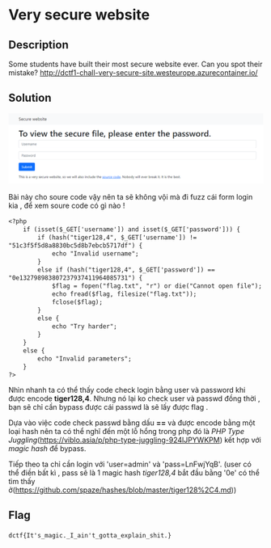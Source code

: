# Very secure website

## Description

Some students have built their most secure website ever. Can you spot their mistake?
http://dctf1-chall-very-secure-site.westeurope.azurecontainer.io/

## Solution

![img](image/img_5.png)

Bài này cho soure code vậy nên ta sẽ không vội mà đi fuzz cái form login kia , để xem soure code có gì nào !

```
<?php
    if (isset($_GET['username']) and isset($_GET['password'])) {
        if (hash("tiger128,4", $_GET['username']) != "51c3f5f5d8a8830bc5d8b7ebcb5717df") {
            echo "Invalid username";
        }
        else if (hash("tiger128,4", $_GET['password']) == "0e132798983807237937411964085731") {
            $flag = fopen("flag.txt", "r") or die("Cannot open file");
            echo fread($flag, filesize("flag.txt"));
            fclose($flag);
        }
        else {
            echo "Try harder";
        }
    }
    else {
        echo "Invalid parameters";
    }
?>
```

Nhìn nhanh ta có thể thấy code check login bằng user và password khi được encode **tiger128,4**.
Nhưng nó lại ko check user và passwd đồng thời , bạn sẽ chỉ cần bypass được cái passwd là sẽ lấy được flag .

Dựa vào việc code check passwd bằng dấu **==** và được encode bằng một loại hash nên ta có thể nghĩ đến một lỗ hổng trong php đó là *PHP Type Juggling*(https://viblo.asia/p/php-type-juggling-924lJPYWKPM) kết hợp với *magic hash* để bypass.

Tiếp theo ta chỉ cần login với 'user=admin' và 'pass=LnFwjYqB'.
(user có thể điền bất kì , pass sẽ là 1 magic hash *tiger128,4* bắt đầu bằng '0e' có thể tìm thấy ở(https://github.com/spaze/hashes/blob/master/tiger128%2C4.md))


## Flag

```dctf{It's_magic._I_ain't_gotta_explain_shit.}```

